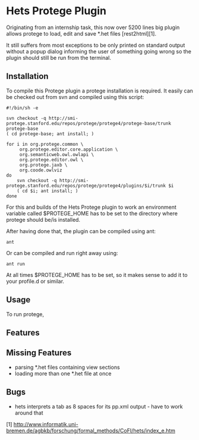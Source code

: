 Hets Protege Plugin
===================

Originating from an internship task, this now over 5200 lines big plugin
allows protege to load, edit and save *.het files [rest2html][1].

It still suffers from most exceptions to be only printed on standard output
without a popup dialog informing the user of something going wrong so the
plugin should still be run from the terminal.

Installation
------------

To compile this Protege plugin a protege installation is required.
It easily can be checked out from svn and compiled using this script:

	#!/bin/sh -e

	svn checkout -q http://smi-protege.stanford.edu/repos/protege/protege4/protege-base/trunk protege-base
	( cd protege-base; ant install; )

	for i in org.protege.common \
		 org.protege.editor.core.application \
		 org.semanticweb.owl.owlapi \
		 org.protege.editor.owl \
		 org.protege.jaxb \
		 org.coode.owlviz
	do
		svn checkout -q http://smi-protege.stanford.edu/repos/protege/protege4/plugins/$i/trunk $i
		( cd $i; ant install; )
	done

For this and builds of the Hets Protege plugin to work an environment
variable called $PROTEGE_HOME has to be set to the directory where
protege should be/is installed.

After having done that, the plugin can be compiled using ant:

	ant

Or can be compiled and run right away using:

	ant run

At all times $PROTEGE_HOME has to be set, so it makes sense to add it to
your profile.d or similar.

Usage
-----

To run protege,

Features
--------

Missing Features
----------------

 * parsing *.het files containing view sections
 * loading more than one *.het file at once

Bugs
----

 * hets interprets a tab as 8 spaces for its pp.xml output - have to work around that

[1] http://www.informatik.uni-bremen.de/agbkb/forschung/formal_methods/CoFI/hets/index_e.htm
